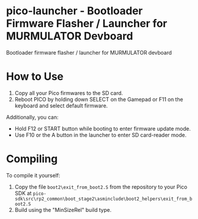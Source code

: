# pico-launcher - Bootloader Firmware Flasher / Launcher for MURMULATOR Devboard
Bootloader firmware flasher / launcher for MURMULATOR devboard

# How to Use
1) Copy all your Pico firmwares to the SD card.
2) Reboot PICO by holding down SELECT on the Gamepad or F11 on the keyboard and select default firmware.

Additionally, you can:
- Hold F12 or START button while booting to enter firmware update mode.
- Use F10 or the A button in the launcher to enter SD card-reader mode.

# Compiling
To compile it yourself:

1. Copy the file ``boot2\exit_from_boot2.S`` from the repository to your Pico SDK at ``pico-sdk\src\rp2_common\boot_stage2\asminclude\boot2_helpers\exit_from_boot2.S``
2. Build using the "MinSizeRel" build type.
